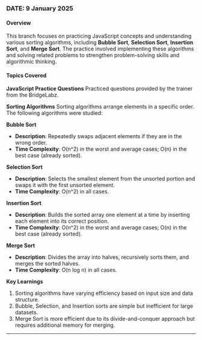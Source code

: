 ### DATE: 9 January 2025

#### Overview
This branch focuses on practicing JavaScript concepts and understanding various sorting algorithms, including **Bubble Sort**, **Selection Sort**, **Insertion Sort**, and **Merge Sort**. The practice involved implementing these algorithms and solving related problems to strengthen problem-solving skills and algorithmic thinking.

#### Topics Covered

**JavaScript Practice Questions**
Practiced questions provided by the trainer from the BridgeLabz.

**Sorting Algorithms**
Sorting algorithms arrange elements in a specific order. The following algorithms were studied:

**Bubble Sort**
- **Description**: Repeatedly swaps adjacent elements if they are in the wrong order.
- **Time Complexity**: O(n^2) in the worst and average cases; O(n) in the best case (already sorted).

**Selection Sort**
- **Description**: Selects the smallest element from the unsorted portion and swaps it with the first unsorted element.
- **Time Complexity**: O(n^2) in all cases.

**Insertion Sort**
- **Description**: Builds the sorted array one element at a time by inserting each element into its correct position.
- **Time Complexity**: O(n^2) in the worst and average cases; O(n) in the best case (already sorted).

**Merge Sort**
- **Description**: Divides the array into halves, recursively sorts them, and merges the sorted halves.
- **Time Complexity**: O(n log n) in all cases.

**Key Learnings**
1. Sorting algorithms have varying efficiency based on input size and data structure.
2. Bubble, Selection, and Insertion sorts are simple but inefficient for large datasets.
3. Merge Sort is more efficient due to its divide-and-conquer approach but requires additional memory for merging.

---

